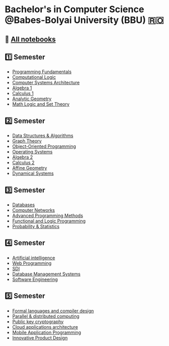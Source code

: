 # Bachelor's in Computer Science @Babes-Bolyai University (BBU) 🇷🇴

## 📓 [All notebooks](https://invented-oviraptor-ff0.notion.site/Academics-31d1380a10204a3fb054fab4480c45b9)


## 1️⃣ Semester
* [Programming Fundamentals](https://github.com/rusuraluca/uni-computer-science/tree/main/First%20Year/Programming%20Fundamentals)
* [Computational Logic](https://github.com/rusuraluca/uni-computer-science/tree/main/First%20Year/Computational%20Logic)
* [Computer Systems Architecture](https://github.com/rusuraluca/uni-computer-science/tree/main/First%20Year/Computer%Systems%20Architecture)
* [Algebra 1](https://github.com/rusuraluca/uni-computer-science/tree/main/First%20Year/Algebra%201)
* [Calculus 1](https://github.com/rusuraluca/uni-computer-science/tree/main/First%20Year/Calculus%201)
* [Analytic Geometry](https://github.com/rusuraluca/uni-computer-science/tree/main/First%20Year/Analytic%20Geometry)
* [Math Logic and Set Theory](https://github.com/rusuraluca/uni-computer-science/tree/main/First%20Year/Math%20Logic%20and%20Set%20Theory)


## 2️⃣ Semester
* [Data Structures & Algorithms](https://github.com/rusuraluca/uni-computer-science/tree/main/First%20Year/DSA)
* [Graph Theory](https://github.com/rusuraluca/uni-computer-science/tree/main/First%20Year/Graph%20Algorithms)
* [Object-Oriented Programming](https://github.com/rusuraluca/uni-computer-science/tree/main/First%20Year/OOP)
* [Operating Systems](https://github.com/rusuraluca/uni-computer-science/tree/main/First%20Year/OS)
* [Algebra 2](https://github.com/rusuraluca/uni-computer-science/tree/main/First%20Year/Algebra%202)
* [Calculus 2](https://github.com/rusuraluca/uni-computer-science/tree/main/First%20Year/%20Calculus%202)
* [Affine Geometry](https://github.com/rusuraluca/uni-computer-science/tree/main/First%20Year/Affine%20Geometry)
* [Dynamical Systems](https://github.com/rusuraluca/uni-computer-science/tree/main/First%20Year/DS)


## 3️⃣ Semester
* [Databases](https://github.com/rusuraluca/uni-computer-science/tree/main/Second%20Year/Databases)
* [Computer Networks](https://github.com/rusuraluca/uni-computer-science/tree/main/Second%20Year/Computer%20Networks)
* [Advanced Programming Methods](https://github.com/rusuraluca/uni-computer-science/tree/main/Second%20Year/Advanced%20Programming%20Methods)
* [Functional and Logic Programming](https://github.com/rusuraluca/uni-computer-science/tree/main/Second%20Year/PLF)
* [Probability & Statistics](https://github.com/rusuraluca/uni-computer-science/tree/main/Second%20Year/Probability%20%26%20Statistics)


## 4️⃣ Semester
* [Artificial intelligence](https://github.com/rusuraluca/uni-computer-science/tree/main/Second%20Year/AI/)
* [Web Programming](https://github.com/rusuraluca/uni-computer-science/tree/main/Second%20Year/WP)
* [SDI](https://github.com/rusuraluca/stockie)
* [Database Management Systems]()
* [Software Engineering]()
  

## 5️⃣ Semester
* [Formal languages and compiler design](https://github.com/rusuraluca/uni-computer-science/tree/main/Third%20Year/LFTC)
* [Parallel & distributed computing](https://github.com/rusuraluca/uni-computer-science/tree/main/Third%20Year/PDP)
* [Public key cryptography]()
* [Cloud applications architecture]()
* [Mobile Application Programming]()
* [Innovative Product Design]()